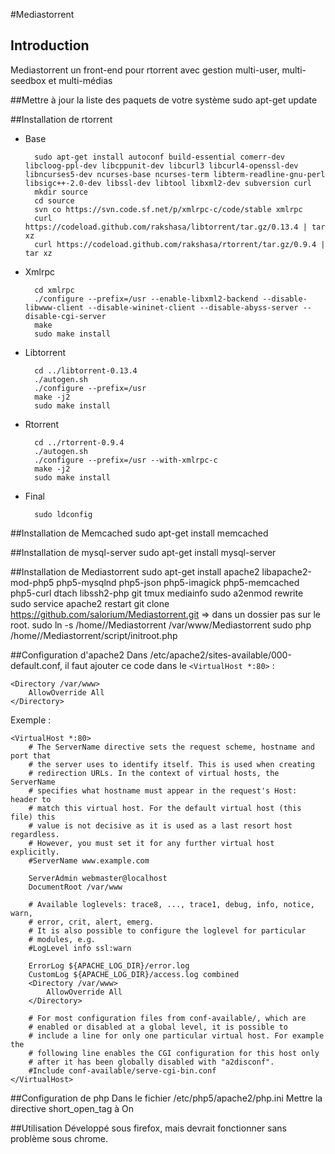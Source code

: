 #Mediastorrent
## Introduction
Mediastorrent un front-end pour rtorrent avec gestion multi-user, multi-seedbox et multi-médias

##Mettre à jour la liste des paquets de votre système
    sudo apt-get update

##Installation de rtorrent

* Base


        sudo apt-get install autoconf build-essential comerr-dev libcloog-ppl-dev libcppunit-dev libcurl3 libcurl4-openssl-dev libncurses5-dev ncurses-base ncurses-term libterm-readline-gnu-perl libsigc++-2.0-dev libssl-dev libtool libxml2-dev subversion curl
        mkdir source
        cd source
        svn co https://svn.code.sf.net/p/xmlrpc-c/code/stable xmlrpc
        curl https://codeload.github.com/rakshasa/libtorrent/tar.gz/0.13.4 | tar xz
        curl https://codeload.github.com/rakshasa/rtorrent/tar.gz/0.9.4 | tar xz

* Xmlrpc


        cd xmlrpc
        ./configure --prefix=/usr --enable-libxml2-backend --disable-libwww-client --disable-wininet-client --disable-abyss-server --disable-cgi-server
        make
        sudo make install

* Libtorrent


        cd ../libtorrent-0.13.4
        ./autogen.sh
        ./configure --prefix=/usr
        make -j2
        sudo make install

* Rtorrent


        cd ../rtorrent-0.9.4
        ./autogen.sh
        ./configure --prefix=/usr --with-xmlrpc-c
        make -j2
        sudo make install

* Final


        sudo ldconfig

##Installation de Memcached
    sudo apt-get install memcached

##Installation de mysql-server
    sudo apt-get install mysql-server

##Installation de Mediastorrent
    sudo apt-get install apache2 libapache2-mod-php5 php5-mysqlnd php5-json php5-imagick php5-memcached php5-curl dtach libssh2-php git tmux mediainfo
    sudo a2enmod rewrite
    sudo service apache2 restart
    git clone https://github.com/salorium/Mediastorrent.git => dans un dossier <utilisateur> pas sur le root.
    sudo ln -s /home/<utilisateur>/Mediastorrent /var/www/Mediastorrent
    sudo php /home/<utilisateur>/Mediastorrent/script/initroot.php

##Configuration d'apache2
Dans  /etc/apache2/sites-available/000-default.conf, il faut ajouter ce code dans le ```<VirtualHost *:80>``` :

    <Directory /var/www>
        AllowOverride All
    </Directory>

Exemple :

    <VirtualHost *:80>
	    # The ServerName directive sets the request scheme, hostname and port that
	    # the server uses to identify itself. This is used when creating
	    # redirection URLs. In the context of virtual hosts, the ServerName
	    # specifies what hostname must appear in the request's Host: header to
	    # match this virtual host. For the default virtual host (this file) this
	    # value is not decisive as it is used as a last resort host regardless.
	    # However, you must set it for any further virtual host explicitly.
	    #ServerName www.example.com

	    ServerAdmin webmaster@localhost
	    DocumentRoot /var/www

	    # Available loglevels: trace8, ..., trace1, debug, info, notice, warn,
	    # error, crit, alert, emerg.
	    # It is also possible to configure the loglevel for particular
	    # modules, e.g.
	    #LogLevel info ssl:warn

	    ErrorLog ${APACHE_LOG_DIR}/error.log
	    CustomLog ${APACHE_LOG_DIR}/access.log combined
        <Directory /var/www>
            AllowOverride All
        </Directory>

        # For most configuration files from conf-available/, which are
        # enabled or disabled at a global level, it is possible to
        # include a line for only one particular virtual host. For example the
        # following line enables the CGI configuration for this host only
        # after it has been globally disabled with "a2disconf".
        #Include conf-available/serve-cgi-bin.conf
    </VirtualHost>

##Configuration de php
Dans le fichier /etc/php5/apache2/php.ini
Mettre la directive short_open_tag à On
 
##Utilisation
Développé sous firefox, mais devrait fonctionner sans problème sous chrome.
